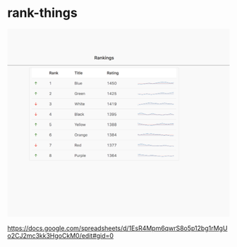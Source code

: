 # rank-things

![](./screenshot.png)

https://docs.google.com/spreadsheets/d/1EsR4Mpm6qwrS8o5p12bg1rMgUo2CJ2mc3kk3HgoCkM0/edit#gid=0
